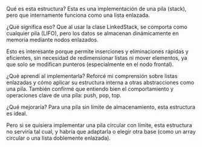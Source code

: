 Qué es esta estructura?
Esta es una implementación de una pila (stack), pero que internamente funciona como una lista enlazada.

¿Qué significa eso? Que al usar la clase LinkedStack, se comporta como cualquier pila (LIFO),
pero los datos se almacenan dinámicamente en memoria mediante nodos enlazados.

Esto es interesante porque permite inserciones y eliminaciones rápidas y eficientes, sin necesidad de
redimensionar listas ni mover elementos, ya que solo se modifican punteros (especialmente en el nodo frontal).

¿Qué aprendí al implementarla?
Reforcé mi comprensión sobre listas enlazadas y cómo aplicar su estructura interna a otras abstracciones
como una pila.
También confirmé que entiendo bien el comportamiento y operaciones clave de una pila: push, pop, top.

¿Qué mejoraría?
Para una pila sin límite de almacenamiento, esta estructura es ideal.

Pero si se quisiera implementar una pila circular con límite, esta estructura no serviría tal cual,
y habría que adaptarla o elegir otra base (como un array circular o una lista doblemente enlazada).
